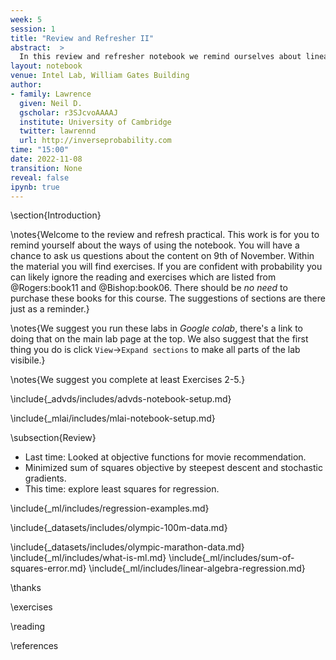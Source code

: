 ```yaml
---
week: 5
session: 1
title: "Review and Refresher II"
abstract:  >
  In this review and refresher notebook we remind ourselves about linear models and use the opportunity to provide some review of linear algebra. Most of the code you need is provided in the notebook, there are a few exercises to help develop your understanding. 
layout: notebook
venue: Intel Lab, William Gates Building
author:
- family: Lawrence
  given: Neil D.
  gscholar: r3SJcvoAAAAJ
  institute: University of Cambridge
  twitter: lawrennd
  url: http://inverseprobability.com
time: "15:00"
date: 2022-11-08
transition: None
reveal: false
ipynb: true
---
```


\section{Introduction}

\notes{Welcome to the review and refresh practical. This work is for you to remind yourself about the ways of using the notebook. You will have a chance to ask us questions about the content on 9th of November. Within the material you will find exercises. If you are confident with probability you can likely ignore the reading and exercises which are listed from @Rogers:book11 and @Bishop:book06. There should be *no need* to purchase these books for this course. The suggestions of sections are there just as a reminder.}

\notes{We suggest you run these labs in *Google colab*, there's a link to doing that on the main lab page at the top. We also suggest that the first thing you do is click `View`->`Expand sections` to make all parts of the lab visibile.}

\notes{We suggest you complete at least Exercises 2-5.}

\include{_advds/includes/advds-notebook-setup.md}

\include{_mlai/includes/mlai-notebook-setup.md}

\subsection{Review}

* Last time: Looked at objective functions for movie recommendation.
* Minimized sum of squares objective by steepest descent and stochastic gradients.
* This time: explore least squares for regression.

\include{_ml/includes/regression-examples.md}

\include{_datasets/includes/olympic-100m-data.md}


\include{_datasets/includes/olympic-marathon-data.md}
\include{_ml/includes/what-is-ml.md}
\include{_ml/includes/sum-of-squares-error.md}
\include{_ml/includes/linear-algebra-regression.md}

\thanks

\exercises

\reading

\references

